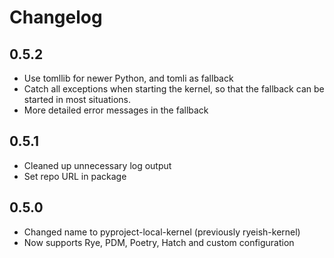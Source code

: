 # Changelog

## 0.5.2

- Use tomllib for newer Python, and tomli as fallback
- Catch all exceptions when starting the kernel, so that the fallback can be
started in most situations.
- More detailed error messages in the fallback

## 0.5.1

- Cleaned up unnecessary log output
- Set repo URL in package

## 0.5.0

- Changed name to pyproject-local-kernel (previously ryeish-kernel)
- Now supports Rye, PDM, Poetry, Hatch and custom configuration
